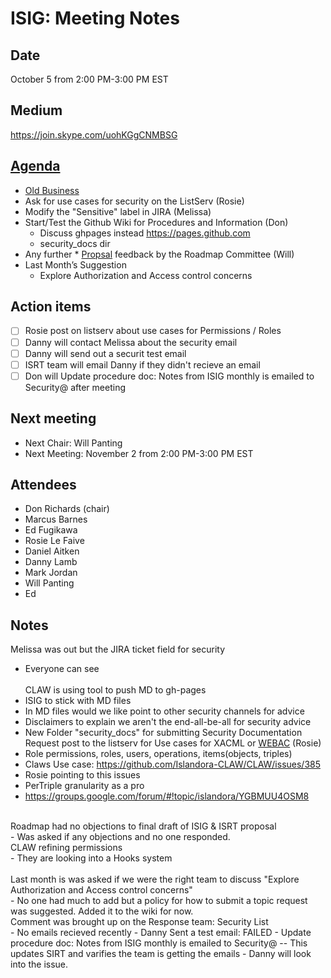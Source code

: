 # ISIG: Meeting Notes

## Date

October 5 from 2:00 PM-3:00 PM EST

## Medium

https://join.skype.com/uohKGgCNMBSG<br/>

## [Agenda](https://goo.gl/VTUL6Y)
* [Old Business](https://github.com/islandora-interest-groups/Islandora-Security-Interest-Group/blob/main/meetings/2016-09-07.md)
* Ask for use cases for security on the ListServ (Rosie)
* Modify the "Sensitive" label in JIRA (Melissa)
* Start/Test the Github Wiki for Procedures and Information (Don)
  * Discuss ghpages instead https://pages.github.com
  * security_docs dir
* Any further * [Propsal](https://goo.gl/TzII90) feedback by the Roadmap Committee (Will)
* Last Month’s Suggestion
  * Explore Authorization and Access control concerns

## Action items
- [ ] Rosie post on listserv about use cases for Permissions / Roles
- [ ] Danny will contact Melissa about the security email
- [ ] Danny will send out a securit test email
- [ ] ISRT team will email Danny if they didn't recieve an email 
- [ ] Don will Update procedure doc: Notes from ISIG monthly is emailed to Security@ after meeting

## Next meeting
* Next Chair: Will Panting
* Next Meeting: November 2 from 2:00 PM-3:00 PM EST

## Attendees
* Don Richards (chair) 
* Marcus Barnes
* Ed Fugikawa
* Rosie Le Faive
* Daniel Aitken
* Danny Lamb
* Mark Jordan
* Will Panting
* Ed

## Notes
Melissa was out but the JIRA ticket field for security<br/>
- Everyone can see<br/><br/>
CLAW is using tool to push MD to gh-pages<br/>
- ISIG to stick with MD files<br/>
- In MD files would we like point to other security channels for advice<br/>
- Disclaimers to explain we aren't the end-all-be-all for security advice<br/>
- New Folder "security_docs" for submitting Security Documentation<br/>
Request post to the listserv for Use cases for XACML or [WEBAC](https://wiki.duraspace.org/display/FEDORA46/How+to+Use+WebAC+agentClass+Groups) (Rosie)<br/>
- Role permissions, roles, users, operations, items(objects, triples)<br/>
- Claws Use case: https://github.com/Islandora-CLAW/CLAW/issues/385<br/>
- Rosie pointing to this issues<br/>
- PerTriple granularity as a pro<br/>
- https://groups.google.com/forum/#!topic/islandora/YGBMUU4OSM8<br/>
<br/>
Roadmap had no objections to final draft of ISIG & ISRT proposal<br/>
- Was asked if any objections and no one responded.<br/>
CLAW refining permissions <br/>
- They are looking into a Hooks system<br/>
<br/>
Last month is was asked if we were the right team to discuss "Explore Authorization and Access control concerns"<br/>
- No one had much to add but a policy for how to submit a topic request was suggested. Added it to the wiki for now. <br/>
Comment was brought up on the Response team: Security List<br/>
- No emails recieved recently
- Danny Sent a test email: FAILED
- Update procedure doc: Notes from ISIG monthly is emailed to Security@
-- This updates SIRT and varifies the team is getting the emails
- Danny will look into the issue.
